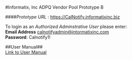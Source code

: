 
#Informatix, Inc  ADPQ Vendor Pool Prototype B

####_Prototype URL_ : https://CalNotify.informatixinc.biz <br />

To login as an _Authorized Adminstrative User_ please enter:<br />
****Email Address**** calnotifyadmin@intormatixinc.com <br />
****Password****: Calnotify1!<br />

##User Manual##<br />
[Link to User Manual](https://github.com/informatixinc/Cal-Notify/tree/master/db_schema)<br />









